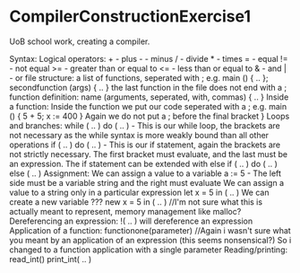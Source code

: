 # CompilerConstructionExercise1
UoB school work, creating a compiler.

Syntax:
	Logical operators:
		+	- plus
		-	- minus
		/	- divide
		*	- times
		=	- equal
		!=	- not equal
		>=	- greater than or equal to
		<= 	- less than or equal to
		&	- and
		|	- or
	file structure:
		a list of functions, seperated with ; 
			e.g. main () { .. };
				secondfunction (args) { .. }
		the last function in the file does not end with a ;
	function definition:
		name (arguments, seperated, with, commas) { .. } 
	Inside a function:
		Inside the function we put our code seperated with a ;
			e.g. main () { 5 + 5; x := 400 }
		Again we do not put a ; before the final bracket }
	Loops and branches:
		while ( .. ) do ( .. )  - This is our while loop, the brackets are not necessary as the while syntax is more weakly bound than all other operations
		if ( .. ) do ( .. ) - This is our if statement, again the brackets are not strictly necessary. The first bracket must evaluate, and the last must be an expression. 
			The if statement can be extended with else
		if ( .. ) do ( .. ) else ( .. )
	Assignment:
		We can assign a value to a variable
			a := 5	- The left side must be a variable string and the right must evaluate
		We can assign a value to a string only in a particular expression
			let x = 5 in ( .. )
		We can create a new variable ???
			new x = 5 in ( .. )     //I'm not sure what this is actually meant to represent, memory management like malloc?
	Dereferencing an expression:
		!( .. ) will dereference an expression
	Application of a function:
		functionone(parameter)		//Again i wasn't sure what you meant by an application of an expression (this seems nonsensical?) So i changed to a function application with a single parameter
	Reading/printing:
		read_int()
		print_int( .. ) 

